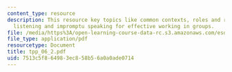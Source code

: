 ```yaml
---
content_type: resource
description: This resource key topics like common contexts, roles and rules, active
  listening and impromptu speaking for effective working in groups.
file: /media/https%3A/open-learning-course-data-rc.s3.amazonaws.com/esd-10-introduction-to-technology-and-policy-fall-2006/7513c5f864983ec858b56a0a0ade0714_tpp_06_2.pdf
file_type: application/pdf
resourcetype: Document
title: tpp_06_2.pdf
uid: 7513c5f8-6498-3ec8-58b5-6a0a0ade0714
---
```

